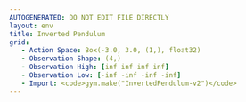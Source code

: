```yaml
---
AUTOGENERATED: DO NOT EDIT FILE DIRECTLY
layout: env
title: Inverted Pendulum
grid:
   - Action Space: Box(-3.0, 3.0, (1,), float32)
   - Observation Shape: (4,)
   - Observation High: [inf inf inf inf]
   - Observation Low: [-inf -inf -inf -inf]
   - Import: <code>gym.make("InvertedPendulum-v2")</code>
---
```

